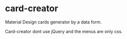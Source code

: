 # card-creator
Material Design cards generator by a data form.

Card-creator dont use jQuery and the menus are only css.


